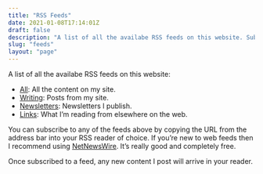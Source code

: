 ```yaml
---
title: "RSS Feeds"
date: 2021-01-08T17:14:01Z
draft: false
description: "A list of all the availabe RSS feeds on this website. Subscribe to feeds for all content, or articles, Newsletter issues or Notes individually."
slug: "feeds"
layout: "page"
---
```


A list of all the availabe RSS feeds on this website:

- [All](/feed.xml): All the content on my site.
- [Writing](/writing/feed.xml): Posts from my site.
- [Newsletters](/newsletter/feed.xml): Newsletters I publish.
- [Links](/links/feed.xml): What I’m reading from elsewhere on the web.

You can subscribe to any of the feeds above by copying the URL from the address bar into your RSS reader of choice. If you’re new to web feeds then I recommend using [NetNewsWire](https://netnewswire.com/). It’s really good and completely free.

Once subscribed to a feed, any new content I post will arrive in your reader.
